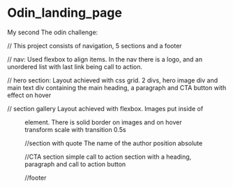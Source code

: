 # Odin_landing_page

My second The odin challenge:

// This project consists of navigation, 5 sections and a footer

// nav:
Used flexbox to align items. In the nav there is a logo, and an unordered list with last link being call to action.

// hero section: 
Layout achieved with css grid. 2 divs, hero image div and main text div containing the main heading, a paragraph and CTA button with effect on hover

// section gallery
Layout achieved with flexbox. Images put inside of <figure> element. There is solid border on images and on hover transform scale with transition 0.5s

//section with quote
The name of the author position absolute

//CTA section
simple call to action section with a heading, paragraph and call to action button

//footer
